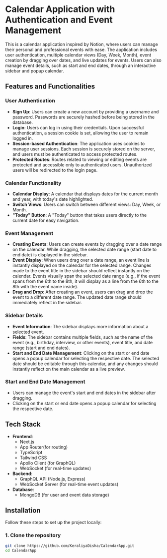 # Calendar Application with Authentication and Event Management

This is a calendar application inspired by Notion, where users can manage their personal and professional events with ease. The application includes user authentication, multiple calendar views (Day, Week, Month), event creation by dragging over dates, and live updates for events. Users can also manage event details, such as start and end dates, through an interactive sidebar and popup calendar. 

## Features and Functionalities

### User Authentication

- **Sign Up**: Users can create a new account by providing a username and password. Passwords are securely hashed before being stored in the database.
- **Login**: Users can log in using their credentials. Upon successful authentication, a session cookie is set, allowing the user to remain logged in.
- **Session-based Authentication**: The application uses cookies to manage user sessions. Each session is securely stored on the server, and users must be authenticated to access protected routes.
- **Protected Routes**: Routes related to viewing or editing events are protected and accessible only to authenticated users. Unauthorized users will be redirected to the login page.

### Calendar Functionality

- **Calendar Display**: A calendar that displays dates for the current month and year, with today's date highlighted.
- **Switch Views**: Users can switch between different views: Day, Week, or Month.
- **"Today" Button**: A "Today" button that takes users directly to the current date for easy navigation.

### Event Management

- **Creating Events**: Users can create events by dragging over a date range on the calendar. While dragging, the selected date range (start date to end date) is displayed in the sidebar.
- **Event Display**: When users drag over a date range, an event line is instantly displayed on the calendar for the selected range. Changes made to the event title in the sidebar should reflect instantly on the calendar. Events visually span the selected date range (e.g., if the event spans from the 6th to the 8th, it will display as a line from the 6th to the 8th with the event name inside).
- **Drag and Drop**: After creating an event, users can drag and drop the event to a different date range. The updated date range should immediately reflect in the sidebar.

### Sidebar Details

- **Event Information**: The sidebar displays more information about a selected event.
- **Fields**: The sidebar contains multiple fields, such as the name of the event (e.g., birthday, interview, or other events), event title, and date range (start and end dates).
- **Start and End Date Management**: Clicking on the start or end date opens a popup calendar for selecting the respective date. The selected date should be editable through this calendar, and any changes should instantly reflect on the main calendar as a live preview.

### Start and End Date Management

- Users can manage the event's start and end dates in the sidebar after dragging.
- Clicking on the start or end date opens a popup calendar for selecting the respective date.

## Tech Stack

- **Frontend**: 
  - Next.js
  - App Router(for routing)
  - TypeScript
  - Tailwind CSS
  - Apollo Client (for GraphQL)
  - WebSocket (for real-time updates)
- **Backend**:
  - GraphQL API (Node.js, Express)
  - WebSocket Server (for real-time event updates)
- **Database**:
  - MongoDB (for user and event data storage)

## Installation

Follow these steps to set up the project locally:

### 1. Clone the repository

```bash
git clone https://github.com/KeraliyaDisha/CalendarApp.git
cd CalendarApp
